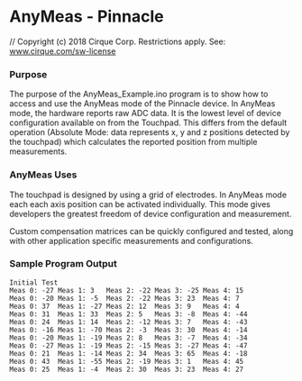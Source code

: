 # AnyMeas - Pinnacle

// Copyright (c) 2018 Cirque Corp. Restrictions apply. See: www.cirque.com/sw-license

### Purpose

The purpose of the AnyMeas_Example.ino program is to show how to access and use the AnyMeas mode of the Pinnacle device. In AnyMeas mode, the
hardware reports raw ADC data. It is the lowest level of device configuration
available on from the Touchpad. This differs from the default operation
(Absolute Mode: data represents x, y and z positions detected by the touchpad)
which calculates the reported position from multiple measurements.

### AnyMeas Uses

The touchpad is designed by using a grid of electrodes. In AnyMeas mode each
each axis position can be activated individually. This mode gives developers
the greatest freedom of device configuration and measurement.

Custom compensation matrices can be quickly configured and tested, along with other application specific measurements and configurations. 

### Sample Program Output

    Initial Test
    Meas 0: -27	Meas 1: 3	Meas 2: -22	Meas 3: -25	Meas 4: 15
    Meas 0: -20	Meas 1: -5	Meas 2: -22	Meas 3: 23	Meas 4: 7
    Meas 0: 37	Meas 1: -27	Meas 2: 12	Meas 3: 9	Meas 4: 4
    Meas 0: 31	Meas 1: 33	Meas 2: 5	Meas 3: -8	Meas 4: -44
    Meas 0: 24	Meas 1: 14	Meas 2: -12	Meas 3: 7	Meas 4: -43
    Meas 0: -16	Meas 1: -70	Meas 2: -3	Meas 3: 30	Meas 4: -14
    Meas 0: -20	Meas 1: -19	Meas 2: 8	Meas 3: -7	Meas 4: -34
    Meas 0: -27	Meas 1: -19	Meas 2: -15	Meas 3: -27	Meas 4: -47
    Meas 0: 21	Meas 1: -14	Meas 2: 34	Meas 3: 65	Meas 4: -18
    Meas 0: 43	Meas 1: -55	Meas 2: -19	Meas 3: 1	Meas 4: 45
    Meas 0: 25	Meas 1: -4	Meas 2: 30	Meas 3: 23	Meas 4: 27
